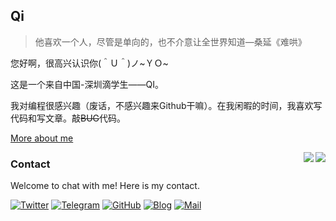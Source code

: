 ## Qi

> 他喜欢一个人，尽管是单向的，也不介意让全世界知道—桑延《难哄》

您好啊，很高兴认识你(＾Ｕ＾)ノ~ＹＯ~

这是一个来自中国-深圳滴学生——QI。


我对编程很感兴趣（废话，不感兴趣来Github干嘛）。在我闲暇的时间，我喜欢写代码和写文章。敲~~BUG~~代码。


[More about me]()


<img align="right" src="https://github-readme-stats.vercel.app/api/top-langs/?username=qi-2007&layout=compact">


<img align="right" src="https://github-readme-stats.vercel.app/api?username=qi-2007&show_icons=true&hide_border=false&icon_color=ffb90f&title_color=586069&count_private=true&include_all_commits=true">


### Contact
Welcome to chat with me! Here is my contact.<br>


[![Twitter](https://img.shields.io/badge/dynamic/json?color=1DA1F2&label=Twitter&logo=twitter&query=%24.data.totalSubs&url=https%3A%2F%2Fapi.spencerwoo.com%2Fsubstats%2F%3Fsource%3Dtwitter%26queryKey%3DQi&style=for-the-badge)](https://twitter.com/)
[![Telegram](https://img.shields.io/badge/Telegram-@Qi-00BFFF?logo=telegram&logoColor=white&style=for-the-badge)](https://t.me/)
[![GitHub](https://img.shields.io/badge/dynamic/json?logo=github&label=GitHub&color=181717&style=for-the-badge&query=$.data.totalSubs&url=https%3a%2f%2fapi.spencerwoo.com%2fsubstats%2f%3fsource%3dgithub%26queryKey%3dQi-2007)](https://github.com/Qi-2007)
[![Blog](https://img.shields.io/badge/dynamic/json?logo=hexo&color=0E83CD&label=Blog&query=$.data.totalSubs&style=for-the-badge&url=https%3a%2f%2fapi.spencerwoo.com%2fsubstats%2f%3fsource%3dfeedly%26queryKey%3dhttps%3a%2f%2fowomoe.net%2ffeed%2findex.xml%26source%3dinoreader%26queryKey%3dhttps%3a%2f%2fblog.ichr.me%2fatom.xml)](https://blog.445533.xyz/)
[![Mail](https://img.shields.io/badge/-1435990998@qq.com-911318?logo=Mail.RU&logoColor=white&style=for-the-badge)](mailto:1435990998@qq.com)
